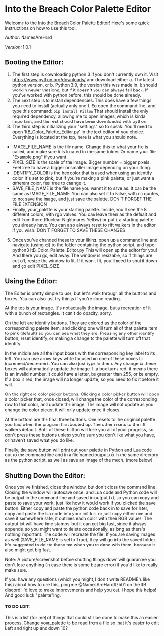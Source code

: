 # Into the Breach Color Palette Editor 
Welcome to the Into the Breach Color Palette Editor! Here's some quick instructions on how to use this tool.

*Author:* NamesAreHard 

*Version:* 1.0.1

## Booting the Editor:

1. The first step is downloading python 3 if you don't currently own it. Visit https://www.python.org/downloads/ and download either a. The latest python version, or b. Python 3.9, the version this was made in. It should work in newer versions, but if it doesn't you can always fall back. If you've worked with python before, this should be done already. 
2. The next step is to install dependencies. This does have a few things you need to install (actually only one!). So open the command line, and type this command:
    `pip install Pillow`
  That should install the only required dependency, allowing me to open images, which is kinda important, and the rest should have been downloaded with python
3. The third step is initializing your "settings" so to speak. You'll need to open 'ItB_Color_Palette_Editor.py' in the text editor of you choice. Everything is located at the top, here is what you should note. 
  - IMAGE_FILE_NAME is the file name. Change this to what your file is called, and make sure it is located in the same folder. Or name your file "Example.png" if you want.
  - PIXEL_SIZE is the scale of the image. Bigger number = bigger pixels. Feel free to have a bigger or smaller image depending on your liking. 
  - IDENTIFY_COLOR is the hex color that is used when using an identify color. It's set to pink, but if you're making a pink palette, or just want a different color, feel free to change it. 
  - SAVE_FILE_NAME is the file name you wannt it to save as. It can be the same as IMAGE_FILE_NAME. You can also set it to False, with no quotes, to not save the image, and just save the palette. DON'T FORGET THE FILE EXTENSION
  - Finally, your_palette is your starting palette. Inside, you'll see the 8 different colors, with rgb values. You can leave them as the defualt and edit from there (Nuclear Nightmares Yellow) or put it a starting palette you already have. You can also always reset to rift walkers in the editor if you wish. 
DON'T FORGET TO SAVE THESE CHANGES
5. Once you've changed these to your liking, open up a command line and navigate (using `cd`) to the folder containing the python script, and type:
python3 ItB_Color_Palette_Editor.py
This will open up the editor for you! And there you go, edit away. The window is resizable, so if things are cut off, resize the window to fit. If it won't fit, you'll need to shut it down and go edit PIXEL_SIZE.

## Using the Editor:

The Editor is pretty simple to use, but let's walk through all the buttons and boxes. You can also just try things if you're done reading. 

At the top is your image. It's not actually the image, but a recreation of it with a bunch of rectangles. It can't do opacity, sorry. 

On the left are identify buttons. They are colored as the color of the corresponding palette item, and clicking one will turn all of that palette item to pink (default) so you can see what they are. Pressing any other identify button, reset identify, or making a change to the palette will turn off that identify. 

In the middle are all the input boxes with the corresponding key label to its left. You can use arrow keys while focused on one of these boxes to increment/decrement. You can also just type in them. Any change to these boxes will automatically update the image. If a box turns red, it means there is an invalid number. It could have a letter, be greater than 255, or be empty. If a box is red, the image will no longer update, so you need to fix it before it will. 

On the right are color picker buttons. Clicking a color picker button will open a color picker that, once closed, will change the color of the corresponding row to that color, and update the image. The image will not update as you change the color picker, it will only update once it closes. 

At the bottom are the final three buttons. One resets to the originial palette you had when the program first booted up. The other resets to the rift walkers default. Both of these button will lose you all of your progress, so don't press these buttons unless you're sure you don't like what you have, or haven't saved what you do like. 

Finally, the save button will print out your palette in Python and Lua code out to the command line and in a file named output.txt in the same directory as the python script, as well as save an image of the mech. (more below)


## Shutting Down the Editor:

Once you've finished, close the window, but don't close the command line. Closing the window will autosave once, and Lua code and Python code will be output in the command line and saved in output.txt, so you can copy and paste to save your work, just like how it would work if you clicked the save button. Either copy and paste the python code back in to save for later, copy and paste the lua code into your init.lua, or just copy either one and save it somewhere safe, it outlines each color with their RGB values. The output.txt will have time stamps, but it can get big fast, since it always appends, so you might want to delete occasionally, as long as there's nothing important. The code will recreate the file. If you are saving images as well (SAVE_FILE_NAME is set to True), they will go into the saved folder. It's suggested to delete these too when you're done with them, because it also might get big fast.

Note: A picture/screenshot before shutting things down will guarantee you don't lose anything (in case there is some bizare error) if you'd like to really make sure. 


If you have any questions (which you might, I don't write README's like this) about how to use this, ping me @NamesAreHard#2501 on the ItB discord! I'd love to make improvements and help you out. I hope this helps! And good luck "palette"ing. 

#### TO DO LIST:
This is a list (for me) of things that could still be done to make this an easier process. 
Change your_palette to be read from a file so that it's easier to edit
Left and right up and down 10?
